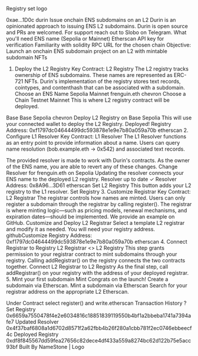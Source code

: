 Registry set
logo


0xae…1D0c
durin
Issue onchain ENS subdomains on an L2
Durin is an opinionated approach to issuing ENS L2 subdomains. Durin is open source and PRs are welcomed. For support reach out to Slobo on Telegram.
What you'll need
ENS name (Sepolia or Mainnet)
Etherscan API key for verification
Familiarity with solidity
RPC URL for the chosen chain
Objective: Launch an onchain ENS subdomain project on an L2 with mintable subdomain NFTs
1. Deploy the L2 Registry
Key Contract:
L2 Registry
The L2 registry tracks ownership of ENS subdomains. These names are represented as ERC-721 NFTs. Durin's implementation of the registry stores text records, cointypes, and contenthash that can be associated with a subdomain.
Choose an ENS Name
Sepolia
Mainnet
frenguin.eth
chevron
Choose a Chain
Testnet
Mainnet
This is where L2 registry contract will be deployed.

Base
Base Sepolia
chevron
Deploy L2 Registry on Base Sepolia
This will use your connected wallet to deploy the L2 Registry.
Deployed!
Registry Address:
0xf1797dc04644499dc593878e1e9e7b80a059a70b
etherscan
2. Configure L1 Resolver
Key Contract:
L1 Resolver
The L1 Resolver functions as an entry point to provide information about a name. Users can query name resolution (bob.example.eth → 0x542) and associated text records.

The provided resolver is made to work with Durin's contracts. As the owner of the ENS name, you are able to revert any of these changes.
Change Resolver for frenguin.eth on Sepolia
Updating the resolver connects your ENS name to the deployed L2 registry.
Resolver up to date ✓
Resolver Address:
0x8A96...3D61
etherscan
Set L2 Registry
This button adds your L2 registry to the L1 resolver.
Set Registry
3. Customize Registrar
Key Contract:
L2 Registrar
The registrar controls how names are minted. Users can only register a subdomain through the registrar by calling register(). The registrar is where minting logic—such as pricing models, renewal mechanisms, and expiration dates—should be implemented. We provide an example on GitHub.
Customize and Deploy L2 Registrar
Select a template L2 registrar and modify it as needed. You will need your registry address.
githubCustomize
Registry Address:
0xf1797dc04644499dc593878e1e9e7b80a059a70b
etherscan
4. Connect Registrar to Registry
L2 Registrar <> L2 Registry
This step grants permission to your registrar contract to mint subdomains through your registry. Calling addRegistrar() on the registry connects the two contracts together.
Connect L2 Registrar to L2 Registry
As the final step, call addRegistrar() on your registry with the address of your deployed registrar.
5. Mint your first subdomain
Mint
Congrats on the launch! Create a subdomain via Etherscan.
Mint a subdomain via Etherscan
Search for your registrar address on the appropriate L2 Etherscan.

Under Contract select register() and write.etherscan
Transaction History
?
Set Registry
0x6659a7550478f4e2e6034816c18851839119550b4bf1a2bbeba1741a7394afe7
Updated Resolver
0x4f37baf6808a1d6702d8571f2a62fbb4b26f280a1cbb781f2ec0746ebbeecf4c
Deployed Registry
0xdf8f845567dd59fea27656c82dece4df433a559a8274bc62d122b75e5acc93bf
Built By NameStone |
Logo
